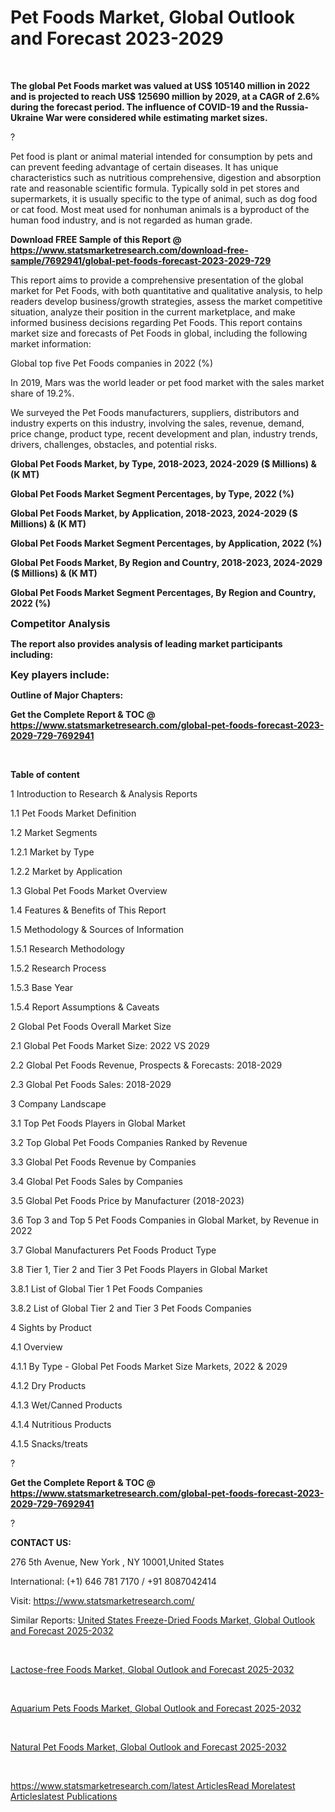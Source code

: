 <h1>Pet Foods Market, Global Outlook and Forecast 2023-2029</h1><br/><p><strong>The global Pet Foods market was valued at US$ 105140 million in 2022 and is projected to reach US$ 125690 million by 2029, at a <strong>CAGR</strong> of 2.6% during the forecast period. The influence of COVID-19 and the Russia-Ukraine War were considered while estimating market sizes.</strong></p>
 
 
 
 <p>? </p>
 
 
 
 <p>Pet food is plant or animal material intended for consumption by pets and can prevent feeding advantage of certain diseases. It has unique characteristics such as nutritious comprehensive, digestion and absorption rate and reasonable scientific formula. Typically sold in pet stores and supermarkets, it is usually specific to the type of animal, such as dog food or cat food. Most meat used for nonhuman animals is a byproduct of the human food industry, and is not regarded as human grade.</p>
 
 
 
 <p><strong>Download FREE Sample of this Report @ <a href="https://www.statsmarketresearch.com/download-free-sample/7692941/global-pet-foods-forecast-2023-2029-729">https://www.statsmarketresearch.com/download-free-sample/7692941/global-pet-foods-forecast-2023-2029-729</a></strong></p>
 
 
 
 <p>This report aims to provide a comprehensive presentation of the global market for Pet Foods, with both quantitative and qualitative analysis, to help readers develop business/growth strategies, assess the market competitive situation, analyze their position in the current marketplace, and make informed business decisions regarding Pet Foods. This report contains market size and forecasts of Pet Foods in global, including the following market information:</p>
 
 
 
 <p>Global top five Pet Foods companies in 2022 (%)</p>
 
 
 
 <p>In 2019, Mars was the world leader or pet food market with the sales market share of 19.2%.</p>
 
 
 
 <p>We surveyed the Pet Foods manufacturers, suppliers, distributors and industry experts on this industry, involving the sales, revenue, demand, price change, product type, recent development and plan, industry trends, drivers, challenges, obstacles, and potential risks.</p>
 
 
 
 <p><strong>Global Pet Foods Market, by Type, 2018-2023, 2024-2029 ($ Millions) & (K MT)</strong></p>
 
 
 
 <p><strong>Global Pet Foods Market Segment Percentages, by Type, 2022 (%)</strong></p>
 
 
 
 <p><strong>Global Pet Foods Market, <strong>by Application</strong>, 2018-2023, 2024-2029 ($ Millions) & (K MT)</strong></p>
 
 
 
 <p><strong>Global Pet Foods Market Segment Percentages, <strong>by Application</strong>, 2022 (%)</strong></p>
 
 
 
 <p><strong>Global Pet Foods Market, By Region and Country, 2018-2023, 2024-2029 ($ Millions) & (K MT)</strong></p>
 
 
 
 <p><strong>Global Pet Foods Market Segment Percentages, By Region and Country, 2022 (%)</strong></p>
 
 
 
 <p><strong style="font-size:16px">Competitor Analysis</strong></p>
 
 
 
 <p><strong>The report also provides analysis of leading market participants including:</strong></p>
 
 
 
 <p><span style="font-size:16px"><strong><strong>Key players</strong> include:</strong></span></p>
 
 
 
 <p><strong>Outline of Major Chapters:</strong></p>
 
 
 
 <div><b>Get the Complete Report & TOC @ <a href="https://www.statsmarketresearch.com/global-pet-foods-forecast-2023-2029-729-7692941">https://www.statsmarketresearch.com/global-pet-foods-forecast-2023-2029-729-7692941</a></b></div>
 
 
 
 <p><br />
 
 <b>Table of content</b></p>
 
 
 
 <p>1 Introduction to Research & Analysis Reports<br />
 
 1.1 Pet Foods Market Definition<br />
 
 1.2 Market Segments<br />
 
 1.2.1 Market by Type<br />
 
 1.2.2 Market by Application<br />
 
 1.3 Global Pet Foods Market Overview<br />
 
 1.4 Features & Benefits of This Report<br />
 
 1.5 Methodology & Sources of Information<br />
 
 1.5.1 Research Methodology<br />
 
 1.5.2 Research Process<br />
 
 1.5.3 Base Year<br />
 
 1.5.4 Report Assumptions & Caveats<br />
 
 2 Global Pet Foods Overall Market Size<br />
 
 2.1 Global Pet Foods Market Size: 2022 VS 2029<br />
 
 2.2 Global Pet Foods Revenue, Prospects & Forecasts: 2018-2029<br />
 
 2.3 Global Pet Foods Sales: 2018-2029<br />
 
 3 Company Landscape<br />
 
 3.1 Top Pet Foods Players in Global Market<br />
 
 3.2 Top Global Pet Foods Companies Ranked by Revenue<br />
 
 3.3 Global Pet Foods Revenue by Companies<br />
 
 3.4 Global Pet Foods Sales by Companies<br />
 
 3.5 Global Pet Foods Price by Manufacturer (2018-2023)<br />
 
 3.6 Top 3 and Top 5 Pet Foods Companies in Global Market, by Revenue in 2022<br />
 
 3.7 Global Manufacturers Pet Foods Product Type<br />
 
 3.8 Tier 1, Tier 2 and Tier 3 Pet Foods Players in Global Market<br />
 
 3.8.1 List of Global Tier 1 Pet Foods Companies<br />
 
 3.8.2 List of Global Tier 2 and Tier 3 Pet Foods Companies<br />
 
 4 Sights by Product<br />
 
 4.1 Overview<br />
 
 4.1.1 By Type - Global Pet Foods Market Size Markets, 2022 & 2029<br />
 
 4.1.2 Dry Products<br />
 
 4.1.3 Wet/Canned Products<br />
 
 4.1.4 Nutritious Products<br />
 
 4.1.5 Snacks/treats<br />
 
 ? </p>
 
 
 
 <div><b>Get the Complete Report & TOC @ <a href="https://www.statsmarketresearch.com/global-pet-foods-forecast-2023-2029-729-7692941">https://www.statsmarketresearch.com/global-pet-foods-forecast-2023-2029-729-7692941</a></b></div>
 
 
 
 <p>? </p>
 
 
 
 <p><b>CONTACT US:</b><br />
 
 276 5th Avenue, New York , NY 10001,United States<br />
 
 International: (+1) 646 781 7170 / +91 8087042414<br />
 
 Visit: <a href="https://www.statsmarketresearch.com/">https://www.statsmarketresearch.com/</a><br />
 
 Similar Reports: <a href="https://www.statsmarketresearch.com/global-pet-foods-forecast-2023-2029-729-7692941">United States Freeze-Dried Foods Market, Global Outlook and Forecast 2025-2032</a><br />
 
 <br />
 
 <a href="https://www.statsmarketresearch.com/global-pet-foods-forecast-2023-2029-729-7692941">Lactose-free Foods Market, Global Outlook and Forecast 2025-2032</a><br />
 
 <br />
 
 <a href="https://www.statsmarketresearch.com/global-pet-foods-forecast-2023-2029-729-7692941">Aquarium Pets Foods Market, Global Outlook and Forecast 2025-2032</a><br />
 
 <br />
 
 <a href="https://www.statsmarketresearch.com/global-pet-foods-forecast-2023-2029-729-7692941">Natural Pet Foods Market, Global Outlook and Forecast 2025-2032</a><br />
 
 <br />
 
 <a href="https://gyeongbokgung.com">https://www.statsmarketresearch.com/</a><a href="https://hallyeomaritime.com">latest Articles</a><a href="https://jingwansa.com">Read More</a><a href="https://nguoiviet.jp/">latest Articles</a><a href="https://www.intelmarketresearch.com/">latest Publications</a></p>